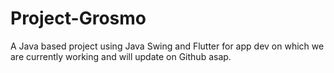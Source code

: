 # Project-Grosmo
A Java based project using Java Swing and Flutter for app dev on which we are currently working and will update on Github asap.
